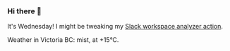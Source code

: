 ### Hi there :wave:

It's Wednesday! I might be tweaking my [Slack workspace analyzer action](https://github.com/bewuethr/slack-analyzer).

Weather in Victoria BC: mist, at +15°C.
